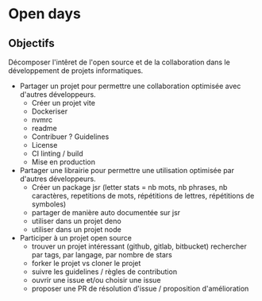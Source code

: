 # Open days

## Objectifs

Décomposer l'intêret de l'open source et de la collaboration dans le développement de projets informatiques.
- Partager un projet pour permettre une collaboration optimisée avec d'autres développeurs.
  - Créer un projet vite
  - Dockeriser
  - nvmrc
  - readme
  - Contribuer ? Guidelines
  - License
  - CI linting / build
  - Mise en production
- Partager une librairie pour permettre une utilisation optimisée par d'autres développeurs.
  -  Créer un package jsr (letter stats = nb mots, nb phrases, nb caractères, repetitions de mots, répétitions de lettres, répétitions de symboles)
  - partager de manière auto documentée sur jsr
  - utiliser dans un projet deno
  - utiliser dans un projet node
- Participer à un projet open source
  - trouver un projet intéressant (github, gitlab, bitbucket) rechercher par tags, par langage, par nombre de stars
  - forker le projet vs cloner le projet
  - suivre les guidelines / règles de contribution
  - ouvrir une issue et/ou choisir une issue
  - proposer une PR de résolution d'issue / proposition d'amélioration
